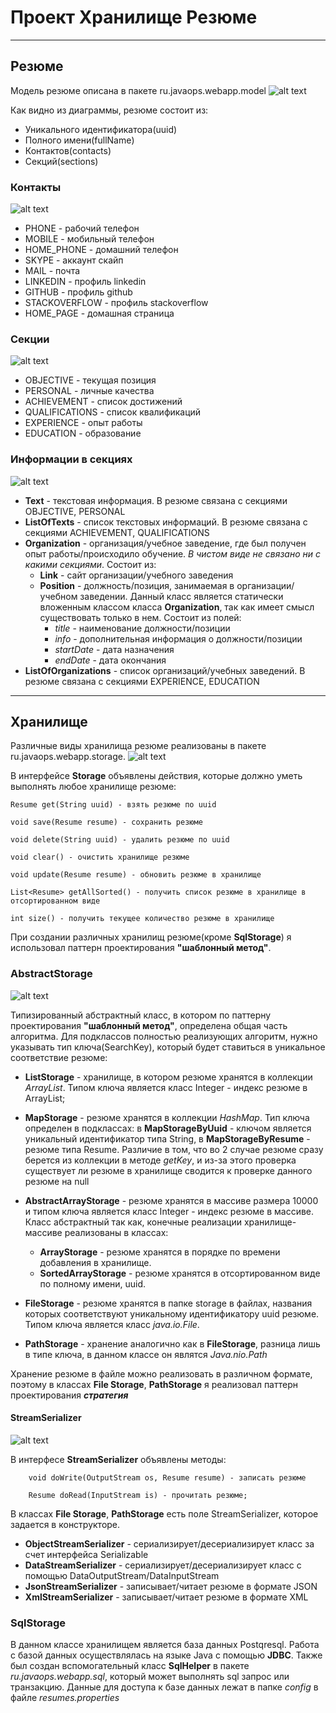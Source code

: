# Проект Хранилище Резюме
***
## Резюме
Модель резюме описана в пакете ru.javaops.webapp.model
![alt text](img/resume_model.png)

Как видно из диаграммы, резюме состоит из:
* Уникального идентификатора(uuid)
* Полного имени(fullName)
* Контактов(contacts)
* Секций(sections)

### Контакты
![alt text](img/contact.png)
* PHONE - рабочий телефон
* MOBILE - мобильный телефон
* HOME_PHONE - домашний телефон
* SKYPE - аккаунт скайп
* MAIL - почта
* LINKEDIN - профиль linkedin
* GITHUB - профиль github
* STACKOVERFLOW - профиль stackoverflow
* HOME_PAGE - домашная страница

### Секции
![alt text](img/section.png)
* OBJECTIVE - текущая позиция
* PERSONAL - личные качества
* ACHIEVEMENT - список достижений
* QUALIFICATIONS - список квалификаций
* EXPERIENCE - опыт работы
* EDUCATION - образование

### Информации в секциях
![alt text](img/section_info.png)
* **Text** - текстовая информация. В резюме связана с секциями OBJECTIVE, PERSONAL
* **ListOfTexts** - список текстовых информаций. В резюме связана с секциями ACHIEVEMENT,
    QUALIFICATIONS
* **Organization** - организация/учебное заведение, где был получен опыт работы/происходило обучение.
  *В чистом виде не связано ни с какими секциями*. Состоит из:
  * **Link** - сайт организации/учебного заведения
  * **Position** - должность/позиция, занимаемая в организации/учебном заведении. Данный класс является
    статически вложенным классом класса **Organization**, так как имеет смысл существовать только в нем.
    Состоит из полей:
    * *title* - наименование должности/позиции
    * *info* - дополнительная информация о должности/позиции
    * *startDate* - дата назначения
    * *endDate* - дата окончания 
* **ListOfOrganizations** - список организаций/учебных заведений. В резюме связана с секциями
    EXPERIENCE, EDUCATION
  
***
## Хранилище

 Различные виды хранилища резюме реализованы в пакете ru.javaops.webapp.storage.
![alt text](img/storage.png)
 
В интерфейсе **Storage** объявлены действия, которые должно уметь выполнять любое
хранилище резюме:
~~~
Resume get(String uuid) - взять резюме по uuid
~~~
~~~
void save(Resume resume) - сохранить резюме
~~~
~~~
void delete(String uuid) - удалить резюме по uuid
~~~
~~~
void clear() - очистить хранилище резюме
~~~
~~~
void update(Resume resume) - обновить резюме в хранилище
~~~
~~~
List<Resume> getAllSorted() - получить список резюме в хранилище в отсортированном виде
~~~
~~~
int size() - получить текущее количество резюме в хранилище
~~~

При создании различных хранилищ резюме(кроме **SqlStorage**) я использовал паттерн 
проектирования **"шаблонный метод"**.

### AbstractStorage
![alt text](img/abstract_storage.png)

Типизированный абстрактный класс, в котором по паттерну проектирования **"шаблонный метод"**, определена общая
часть алгоритма. Для подклассов полностью реализующих алгоритм,
нужно указывать тип ключа(SearchKey), который будет ставиться в уникальное
соответствие резюме:

* **ListStorage** - хранилище, в котором резюме хранятся в коллекции *ArrayList*. 
Типом ключа является класс Integer - индекс резюме в ArrayList;

* **MapStorage** - резюме хранятся в коллекции *HashMap*. Тип ключа определен
в подклассах: в **MapStorageByUuid** - ключом является уникальный 
идентификатор типа String, в **MapStorageByResume** - резюме типа Resume.
Различие в том, что во 2 случае резюме сразу берется из коллекции в методе 
*getKey*, и из-за этого проверка существует ли резюме в хранилище сводится к
проверке данного резюме на null

* **AbstractArrayStorage** - резюме хранятся в массиве размера 10000 и типом ключа
является класс Integer - индекс резюме в массиве. Класс абстрактный так 
как, конечные реализации хранилище-массиве реализованы в классах:
  * **ArrayStorage** - резюме хранятся в порядке по времени добавления в 
    хранилище. 
  * **SortedArrayStorage** - резюме хранятся в отсортированном виде по полному
    имени, uuid.
  
* **FileStorage** - резюме хранятся в папке storage в файлах, названия которых
  соответствуют уникальному идентификатору uuid резюме. Типом ключа является 
  класс *java.io.File*.
  
* **PathStorage** - хранение аналогично как в **FileStorage**, разница лишь в типе ключа,
 в данном классе он являтся *Java.nio.Path*
  
Хранение резюме в файле можно реализовать в различном формате, поэтому в классах
**File Storage**, **PathStorage** я реализовал паттерн проектирования ***стратегия***

#### StreamSerializer
![alt text](img/stream_serializer.png)

В интерфесе **StreamSerializer** объявлены методы:
~~~
    void doWrite(OutputStream os, Resume resume) - записать резюме
~~~
~~~
    Resume doRead(InputStream is) - прочитать резюме;
~~~

В классах **File Storage**, **PathStorage** есть поле StreamSerializer, которое задается в 
конструкторе.

* **ObjectStreamSerializer** - сериализирует/десериализирует класс за счет интерфейса
  Serializable
* **DataStreamSerializer** - сериализирует/десериализирует класс с помощью
  DataOutputStream/DataInputStream
* **JsonStreamSerializer** - записывает/читает резюме в формате JSON
* **XmlStreamSerializer** - записывает/читает резюме в формате XML

### SqlStorage

В данном классе хранилищем является база данных Postqresql. 
Работа с базой данных осуществлялась на языке Java с помощью **JDBC**. Также был
создан вспомогательный класс **SqlHelper** в пакете *ru.javaops.webapp.sql*, который
может выполнять sql запрос или транзакцию. Данные для доступа к базе данных лежат в папке
*config* в файле *resumes.properties* 

##